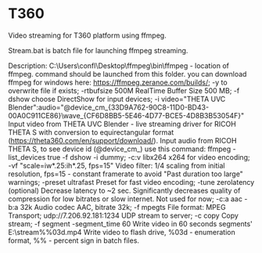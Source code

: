 # T360
Video streaming for T360 platform using ffmpeg.

Stream.bat is batch file for launching ffmpeg streaming.

Description:
C:\Users\confl\Desktop\ffmpeg\bin\ffmpeg - location of ffmpeg. command should be launched from this folder. you can download ffmpeg for windows here: https://ffmpeg.zeranoe.com/builds/;
-y
to overwrite file if exists;
-rtbufsize 500M
RealTime Buffer Size 500 MB;
-f dshow
choose DirectShow for input devices;
-i video="THETA UVC Blender":audio="@device_cm_{33D9A762-90C8-11D0-BD43-00A0C911CE86}\wave_{CF6D8BB5-5E46-4D77-BCE5-4D8B3B53054F}"
Input video from THETA UVC Blender - live streaming driver for RICOH THETA S with conversion to equirectangular format (https://theta360.com/en/support/download/). Input audio from RICOH THETA S, to see device id (@device_cm_) use this command: ffmpeg -list_devices true -f dshow -i dummy;
-c:v libx264
x264 for video encoding;
-vf "scale=iw*.25:ih*.25, fps=15"
Video filter: 1/4 scaling from initial resolution, fps=15 - constant framerate to avoid "Past duration too large" warnings;
-preset ultrafast
Preset for fast video encoding;
-tune zerolatency (optional)
Decrease latency to ~2 sec. Significantly decreases quality of compression for low bitrates or slow internet. Not used for now;
-c:a aac -b:a 32k
Audio codec AAC, bitrate 32k;
-f mpegts
File format: MPEG Transport;
udp://7.206.92.181:1234
UDP stream to server;
-c copy
Copy stream;
-f segment -segment_time 60
Write video in 60 seconds segments'
E:\stream%%03d.mp4
Write video to flash drive, %03d - enumeration format, %% - percent sign in batch files.
